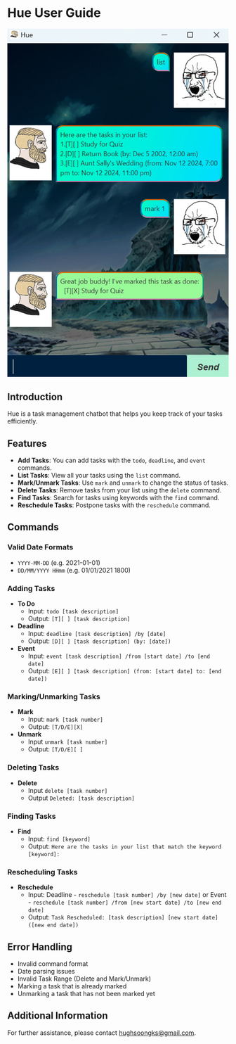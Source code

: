 # Hue User Guide


![UI Screenshot](Ui.png)


## Introduction
Hue is a task management chatbot that helps you keep track of your tasks efficiently.


## Features
- **Add Tasks**: You can add tasks with the `todo`, `deadline`, and `event` commands.
- **List Tasks**: View all your tasks using the `list` command.
- **Mark/Unmark Tasks**: Use `mark` and `unmark` to change the status of tasks.
- **Delete Tasks**: Remove tasks from your list using the `delete` command.
- **Find Tasks**: Search for tasks using keywords with the `find` command.
- **Reschedule Tasks**: Postpone tasks with the `reschedule` command.

## Commands

### Valid Date Formats 
- `YYYY-MM-DD` (e.g. 2021-01-01)
- `DD/MM/YYYY HHmm` (e.g. 01/01/2021 1800)


### Adding Tasks
- **To Do** 
  * Input: `todo [task description]` 
  * Output: `[T][ ] [task description]`
- **Deadline** 
  * Input: `deadline [task description] /by [date]` 
  * Output: `[D][ ] [task description] (by: [date])`
- **Event** 
  * Input: `event [task description] /from [start date] /to [end date]` 
  * Output: `[E][ ] [task description] (from: [start date] to: [end date])`
### Marking/Unmarking Tasks
- **Mark**
  * Input: `mark [task number]` 
  * Output: `[T/D/E][X]`
- **Unmark**
  * Input `unmark [task number]` 
  * Output: `[T/D/E][ ]`

### Deleting Tasks
- **Delete** 
  * Input `delete [task number]` 
  * Output `Deleted: [task description]`

### Finding Tasks
- **Find**
  * Input: `find [keyword]` 
  * Output: `Here are the tasks in your list that match the keyword [keyword]:`

### Rescheduling Tasks
- **Reschedule** 
  * Input: Deadline - `reschedule [task number] /by [new date]` or Event - `reschedule [task number] /from [new start date] /to [new end date]`
  * Output: `Task Rescheduled: [task description] [new start date] ([new end date])`

## Error Handling
- Invalid command format
- Date parsing issues
- Invalid Task Range (Delete and Mark/Unmark)
- Marking a task that is already marked
- Unmarking a task that has not been marked yet

## Additional Information
For further assistance, please contact hughsoongks@gmail.com.